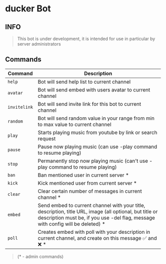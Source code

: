 # ducker Bot
## INFO
> This bot is under development, it is intended for use in particular by server administrators

## Commands

| Command | Description |
|---|----|
|`help`| Bot will send help list to current channel |
|`avatar`| Bot will send embed with users avatar to current channel |
|`invitelink`| Bot will send invite link for this bot to current channel |
|`random`| Bot will send  random value in your range from min to max value to current channel |
|`play`| Starts playing music from youtube by link or search request |
|`pause`| Pause now playing music (can use -play command to resume playing) |
|`stop`| Permanently stop now playing music (can't use -play command to resume playing) |
|`ban`| Ban mentioned user in current server * |
|`kick`| Kick mentioned user from current server * |
|`clear`| Clear certain number of messages in current channel * |
|`embed`| Send embed to current channel with your title, description, title URL, image (all optional, but title or description must be, if you use -del flag, message with config will be deleted) * |
|`poll`| Creates embed with poll with your description in current channel, and create on this message :white_check_mark: and :x: * |
> (* - admin commands)